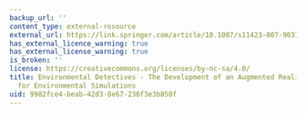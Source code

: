 ```yaml
---
backup_url: ''
content_type: external-resource
external_url: https://link.springer.com/article/10.1007/s11423-007-9037-6
has_external_licence_warning: true
has_external_license_warning: true
is_broken: ''
license: https://creativecommons.org/licenses/by-nc-sa/4.0/
title: Environmental Detectives - The Development of an Augmented Reality Platform
  for Environmental Simulations
uid: 9982fce4-beab-42d3-8e67-236f3e3b850f
---
```

